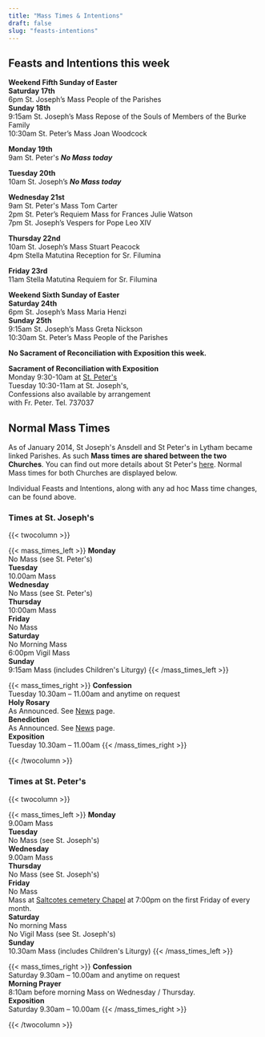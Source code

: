 ```yaml
---
title: "Mass Times & Intentions"
draft: false
slug: "feasts-intentions"
---
```


## Feasts and Intentions this week  

**Weekend Fifth Sunday of Easter**  
**Saturday 17th**  
6pm St. Joseph’s Mass People of the Parishes  
**Sunday 18th**  
9:15am St. Joseph’s Mass Repose of the Souls of Members of the Burke Family  
10:30am St. Peter’s Mass Joan Woodcock  

**Monday 19th**  
9am St. Peter's ***No Mass today***  

**Tuesday 20th**  
10am St. Joseph’s ***No Mass today***  

**Wednesday 21st**  
9am St. Peter's Mass Tom Carter  
2pm St. Peter’s Requiem Mass for Frances Julie Watson  
7pm St. Joseph’s Vespers for Pope Leo XIV  

**Thursday 22nd**  
10am St. Joseph’s Mass Stuart Peacock  
4pm Stella Matutina Reception for Sr. Filumina  

**Friday 23rd**  
11am Stella Matutina Requiem for Sr. Filumina  

**Weekend Sixth Sunday of Easter**  
**Saturday 24th**  
6pm St. Joseph’s Mass Maria Henzi  
**Sunday 25th**  
9:15am St. Joseph’s Mass Greta Nickson  
10:30am St. Peter’s Mass People of the Parishes  

**No Sacrament of Reconciliation with Exposition this week.**  

**Sacrament of Reconciliation with Exposition**  
Monday 9:30-10am at [St. Peter's](https://www.stpeterslytham.co.uk/)  
Tuesday 10:30-11am at St. Joseph's,  
Confessions also available by arrangement  
with Fr. Peter. Tel. 737037

## Normal Mass Times

As of January 2014, St Joseph's Ansdell and St Peter's in Lytham became linked Parishes. As such **Mass times are shared between the two Churches**. You can find out more details about St Peter's [here](https://www.stpeterslytham.co.uk/). Normal Mass times for both Churches are displayed below.

Individual Feasts and Intentions, along with any ad hoc Mass time changes, can be found above.

### Times at St. Joseph's

{{< twocolumn >}}

{{< mass_times_left >}}
**Monday**  
No Mass (see St. Peter's)  
**Tuesday**  
10.00am Mass  
**Wednesday**  
No Mass (see St. Peter's)  
**Thursday**  
10:00am Mass  
**Friday**  
No Mass  
**Saturday**  
No Morning Mass  
6:00pm Vigil Mass  
**Sunday**  
9:15am Mass (includes Children's Liturgy)
{{< /mass_times_left >}}

{{< mass_times_right >}}
**Confession**  
Tuesday 10.30am – 11.00am and anytime on request  
**Holy Rosary**  
As Announced. See [News](/news) page.  
**Benediction**  
As Announced. See [News](/news) page.  
**Exposition**  
Tuesday 10.30am – 11.00am
{{< /mass_times_right >}}

{{< /twocolumn >}}

### Times at St. Peter's

{{< twocolumn >}}

{{< mass_times_left >}}
**Monday**  
9.00am Mass  
**Tuesday**  
No Mass (see St. Joseph's)  
**Wednesday**  
9.00am Mass  
**Thursday**  
No Mass (see St. Joseph's)  
**Friday**  
No Mass  
Mass at [Saltcotes cemetery Chapel](https://goo.gl/maps/McT83) at 7:00pm on the first Friday of every month.  
**Saturday**  
No morning Mass  
No Vigil Mass (see St. Joseph's)  
**Sunday**  
10.30am Mass (includes Children's Liturgy)
{{< /mass_times_left >}}

{{< mass_times_right >}}
**Confession**  
Saturday 9.30am – 10.00am and anytime on request  
**Morning Prayer**  
8:10am before morning Mass on Wednesday / Thursday.  
**Exposition**  
Saturday 9.30am – 10.00am
{{< /mass_times_right >}}

{{< /twocolumn >}}
